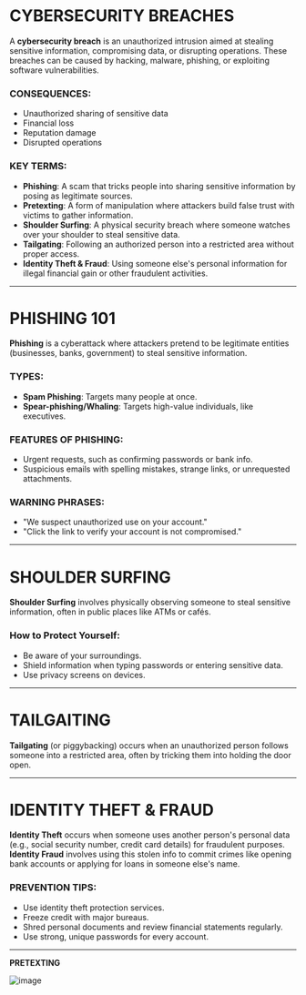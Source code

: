 # CYBERSECURITY BREACHES

A **cybersecurity breach** is an unauthorized intrusion aimed at stealing sensitive information, compromising data, or disrupting operations. These breaches can be caused by hacking, malware, phishing, or exploiting software vulnerabilities.

### CONSEQUENCES:
- Unauthorized sharing of sensitive data
- Financial loss
- Reputation damage
- Disrupted operations

### KEY TERMS:
- **Phishing**: A scam that tricks people into sharing sensitive information by posing as legitimate sources.
- **Pretexting**: A form of manipulation where attackers build false trust with victims to gather information.
- **Shoulder Surfing**: A physical security breach where someone watches over your shoulder to steal sensitive data.
- **Tailgating**: Following an authorized person into a restricted area without proper access.
- **Identity Theft & Fraud**: Using someone else's personal information for illegal financial gain or other fraudulent activities.

---

# PHISHING 101

**Phishing** is a cyberattack where attackers pretend to be legitimate entities (businesses, banks, government) to steal sensitive information. 

### TYPES:
- **Spam Phishing**: Targets many people at once.
- **Spear-phishing/Whaling**: Targets high-value individuals, like executives.

### FEATURES OF PHISHING:
- Urgent requests, such as confirming passwords or bank info.
- Suspicious emails with spelling mistakes, strange links, or unrequested attachments.

### WARNING PHRASES:
- "We suspect unauthorized use on your account."
- "Click the link to verify your account is not compromised."

---

# SHOULDER SURFING

**Shoulder Surfing** involves physically observing someone to steal sensitive information, often in public places like ATMs or cafés.

### How to Protect Yourself:
- Be aware of your surroundings.
- Shield information when typing passwords or entering sensitive data.
- Use privacy screens on devices.

---

# TAILGAITING

**Tailgating** (or piggybacking) occurs when an unauthorized person follows someone into a restricted area, often by tricking them into holding the door open.

---

# IDENTITY THEFT & FRAUD

**Identity Theft** occurs when someone uses another person's personal data (e.g., social security number, credit card details) for fraudulent purposes. **Identity Fraud** involves using this stolen info to commit crimes like opening bank accounts or applying for loans in someone else's name.

### PREVENTION TIPS:
- Use identity theft protection services.
- Freeze credit with major bureaus.
- Shred personal documents and review financial statements regularly.
- Use strong, unique passwords for every account.

---

**PRETEXTING**

![image](https://github.com/user-attachments/assets/ca36364f-bba1-497b-a950-7ab1c3ae16a2)
